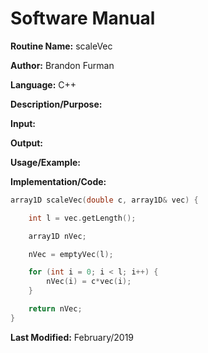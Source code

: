 # Software Manual

**Routine Name:** scaleVec

**Author:** Brandon Furman

**Language:** C++

**Description/Purpose:**

**Input:**

**Output:**

**Usage/Example:**

**Implementation/Code:**

```cpp
array1D scaleVec(double c, array1D& vec) {

	int l = vec.getLength();

	array1D nVec;

	nVec = emptyVec(l);

	for (int i = 0; i < l; i++) {
		nVec(i) = c*vec(i);
	}

	return nVec;
}
```

**Last Modified:** February/2019